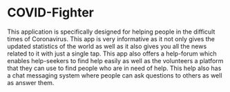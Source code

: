 # COVID-Fighter
This application is specifically designed for helping people in the difficult times of Coronavirus. This app is very informative as it not only gives the updated statistics of the world as well as it also gives you all the news related to it with just a single tap. This app also offers a help-forum which enables help-seekers to find help easily as well as the volunteers a platform that they can use to find people who are in need of help. This help also has a chat messaging system where people can ask questions to others as well as answer them.
